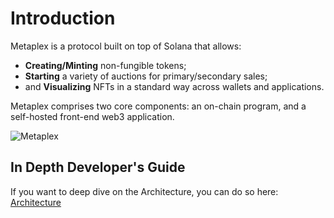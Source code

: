 # Introduction

Metaplex is a protocol built on top of Solana that allows:

- **Creating/Minting** non-fungible tokens;
- **Starting** a variety of auctions for primary/secondary sales;
- and **Visualizing** NFTs in a standard way across wallets and applications.

Metaplex comprises two core components: an on-chain program, and a self-hosted front-end web3 application.

![Metaplex](/assets/storefront/metaplex-storefront.png#radius#shadow)

## In Depth Developer's Guide

If you want to deep dive on the Architecture, you can do so here: [Architecture](/guides/archived/architecture/overview)
